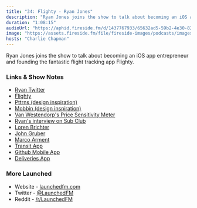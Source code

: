 ```yaml
---
title: "34: Flighty - Ryan Jones"
description: "Ryan Jones joins the show to talk about becoming an iOS app entrepreneur and founding the fantastic flight tracking app Flighty."
duration: "1:08:15"
audioUrl: "https://aphid.fireside.fm/d/1437767933/65632ad5-59b2-4e30-82d1-13845dce07dd/ed78d0df-ad5b-48a4-b43d-d2b9bd73dcaa.mp3"
image: "https://assets.fireside.fm/file/fireside-images/podcasts/images/6/65632ad5-59b2-4e30-82d1-13845dce07dd/episodes/e/ed78d0df-ad5b-48a4-b43d-d2b9bd73dcaa/cover.jpg?v=1"
hosts: "Charlie Chapman"
---
```


<p>Ryan Jones joins the show to talk about becoming an iOS app entrepreneur and founding the fantastic flight tracking app Flighty.</p>

<h3>Links &amp; Show Notes</h3>

<ul>
<li><a href="https://twitter.com/rjonesy" rel="nofollow">Ryan Twitter</a></li>
<li><a href="https://www.flightyapp.com" rel="nofollow">Flighty</a></li>
<li><a href="https://www.pttrns.com" rel="nofollow">Pttrns (design inspiration)</a></li>
<li><a href="https://mobbin.design/browse/ios/apps" rel="nofollow">Mobbin (design inspiration)</a></li>
<li><a href="https://en.wikipedia.org/wiki/Van_Westendorp%27s_Price_Sensitivity_Meter" rel="nofollow">Van Westendorp&#39;s Price Sensitivity Meter</a></li>
<li><a href="https://subclub.com/episode/ryan-jones-going-all-in-on-indie-app-development" rel="nofollow">Ryan&#39;s interview on Sub Club</a></li>
<li><a href="https://twitter.com/lorenb" rel="nofollow">Loren Brichter</a></li>
<li><a href="https://twitter.com/gruber?ref_src=twsrc%5Egoogle%7Ctwcamp%5Eserp%7Ctwgr%5Eauthor" rel="nofollow">John Gruber</a></li>
<li><a href="https://twitter.com/marcoarment" rel="nofollow">Marco Arment</a></li>
<li><a href="https://transitapp.com" rel="nofollow">Transit App</a></li>
<li><a href="https://github.com/mobile" rel="nofollow">Github Mobile App</a></li>
<li><a href="https://deliveries.app/en.html" rel="nofollow">Deliveries App</a></li>
</ul>

<h3>More Launched</h3>

<ul>
<li>Website - <a href="https://launchedfm.com" rel="nofollow">launchedfm.com</a></li>
<li>Twitter - <a href="https://twitter.com/launchedfm" rel="nofollow">@LaunchedFM</a></li>
<li>Reddit - <a href="https://www.reddit.com/r/LaunchedFM/" rel="nofollow">/r/LaunchedFM</a></li>
</ul>
